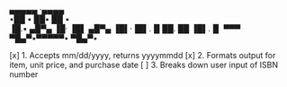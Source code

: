 ▄▄▄▄▄      ·▄▄▄▄        
•██  ▪     ██▪ ██ ▪     
 ▐█.▪ ▄█▀▄ ▐█· ▐█▌ ▄█▀▄ 
 ▐█▌·▐█▌.▐▌██. ██ ▐█▌.▐▌
 ▀▀▀  ▀█▄▀▪▀▀▀▀▀•  ▀█▄▀▪

[x] 1. Accepts mm/dd/yyyy, returns yyyymmdd
[x] 2. Formats output for item, unit price, and purchase date
[ ] 3. Breaks down user input of ISBN number

